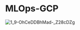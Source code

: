 # MLOps-GCP


![1_9-OhCeDDBhMad-_Z28cDZg](https://github.com/user-attachments/assets/815e1373-cd79-4b3c-a5e7-60faa60cfbb2)
